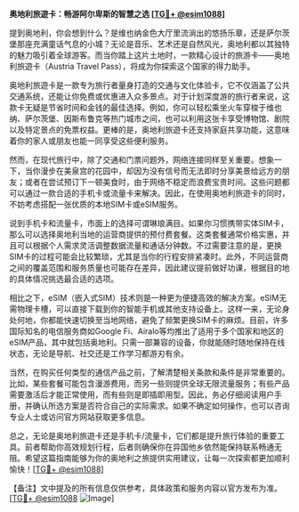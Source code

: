 **奥地利旅遊卡：畅游阿尔卑斯的智慧之选 [[TG💪+ @esim1088](https://t.me/s/esim1088)]**

提到奥地利，你会想到什么？是维也纳金色大厅里流淌出的悠扬乐章，还是萨尔茨堡那座充满童话气息的小城？无论是音乐、艺术还是自然风光，奥地利都以其独特的魅力吸引着全球游客。而当你踏上这片土地时，一款精心设计的旅游卡——奥地利旅遊卡（Austria Travel Pass），将成为你探索这个国家的得力助手。

奥地利旅遊卡是一款专为旅行者量身打造的交通与文化体验卡，它不仅涵盖了公共交通系统，还能让你免费或优惠进入众多景点。对于计划深度游的旅行者来说，这款卡无疑是节省时间和金钱的最佳选择。例如，你可以轻松乘坐火车穿梭于维也纳、萨尔茨堡、因斯布鲁克等热门城市之间，也可以利用这张卡享受博物馆、剧院以及特定景点的免票权益。更棒的是，奥地利旅遊卡还支持家庭共享功能，这意味着你的家人或朋友也能一同享受这些便利服务。

然而，在现代旅行中，除了交通和门票问题外，网络连接同样至关重要。想象一下，当你漫步在美泉宫的花园中，却因为没有信号而无法即时分享美景给远方的朋友；或者在尝试预订下一顿美食时，由于网络不稳定而浪费宝贵时间。这些问题都可以通过一款合适的手机卡或流量卡来解决。因此，在使用奥地利旅遊卡的同时，不妨考虑搭配一张优质的本地SIM卡或eSIM服务。

说到手机卡和流量卡，市面上的选择可谓琳琅满目。如果你习惯携带实体SIM卡，那么可以选择奥地利当地的运营商提供的预付费套餐。这类套餐通常价格实惠，并且可以根据个人需求灵活调整数据流量和通话分钟数。不过需要注意的是，更换SIM卡的过程可能会比较繁琐，尤其是当你的行程安排紧凑时。此外，不同运营商之间的覆盖范围和服务质量也可能存在差异，因此建议提前做好功课，根据目的地的具体情况挑选最合适的选项。

相比之下，eSIM（嵌入式SIM）技术则是一种更为便捷高效的解决方案。eSIM无需物理卡槽，可以直接下载到你的智能手机或其他支持设备上。这样一来，无论身处何地，你都能快速切换至当地网络，避免了频繁更换SIM卡的麻烦。目前，许多国际知名的电信服务商如Google Fi、Airalo等均推出了适用于多个国家和地区的eSIM产品，其中就包括奥地利。只需一部兼容的设备，你就能随时随地保持在线状态，无论是导航、社交还是工作学习都游刃有余。

当然，在购买任何类型的通信产品之前，了解清楚相关条款和条件是非常重要的。比如，某些套餐可能包含漫游费用，而另一些则提供全球无限流量服务；有些产品需要激活后才能正常使用，而有些则是即插即用型。因此，务必仔细阅读用户手册，并确认所选方案是否符合自己的实际需求。如果不确定如何操作，也可以咨询专业人士或访问官方网站获取更多信息。

总之，无论是奥地利旅遊卡还是手机卡/流量卡，它们都是提升旅行体验的重要工具。前者帮助你高效规划行程，后者则确保你在异国他乡依然能保持联系畅通无阻。希望这篇指南能够为你的奥地利之旅提供实用建议，让每一次探索都更加顺利愉快！[[TG💪+ @esim1088](https://t.me/s/esim1088)]

【备注】文中提及的所有信息仅供参考，具体政策和服务内容以官方发布为准。[[TG💪+ @esim1088](https://t.me/s/esim1088) ![Image](https://i.postimg.cc/4NQfJmqS/Snipaste-2025-05-13-00-14-12.png)]